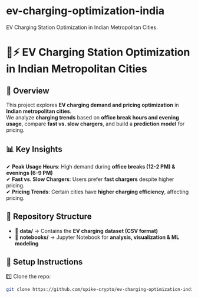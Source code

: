 # ev-charging-optimization-india
EV Charging Station Optimization in Indian Metropolitan Cities.
# 🚗⚡ EV Charging Station Optimization in Indian Metropolitan Cities

## 📌 Overview
This project explores **EV charging demand and pricing optimization** in **Indian metropolitan cities**.  
We analyze **charging trends** based on **office break hours and evening usage**, compare **fast vs. slow chargers**, and build a **prediction model** for pricing.

## 📊 Key Insights
✔ **Peak Usage Hours**: High demand during **office breaks (12-2 PM) & evenings (6-9 PM)**  
✔ **Fast vs. Slow Chargers**: Users prefer **fast chargers** despite higher pricing.  
✔ **Pricing Trends**: Certain cities have **higher charging efficiency**, affecting pricing.  

## 📂 Repository Structure
- 📁 **data/** → Contains the **EV charging dataset (CSV format)**  
- 📁 **notebooks/** → Jupyter Notebook for **analysis, visualization & ML modeling**  
  

## 🔧 Setup Instructions
1️⃣ Clone the repo:  
```bash
git clone https://github.com/spike-crypto/ev-charging-optimization-india.git
